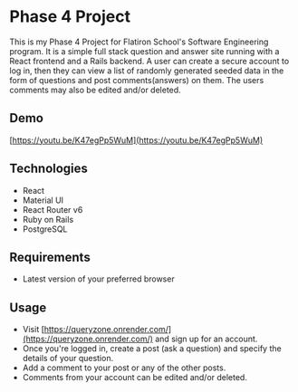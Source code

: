 # Phase 4 Project
This is my Phase 4 Project for Flatiron School's Software Engineering program. It is a simple full stack question and answer site running with a React frontend and a Rails backend. A user can create a secure account to log in, then they can view a list of randomly generated seeded data in the form of questions and post comments(answers) on them. The users comments may also be edited and/or deleted.

## Demo
[https://youtu.be/K47egPp5WuM](https://youtu.be/K47egPp5WuM)
## Technologies
- React
- Material UI
- React Router v6
- Ruby on Rails
- PostgreSQL

## Requirements
- Latest version of your preferred browser

## Usage
- Visit [https://queryzone.onrender.com/](https://queryzone.onrender.com/) and sign up for an account.
- Once you're logged in, create a post (ask a question) and specify the details of your question.
- Add a comment to your post or any of the other posts.
- Comments from your account can be edited and/or deleted.
